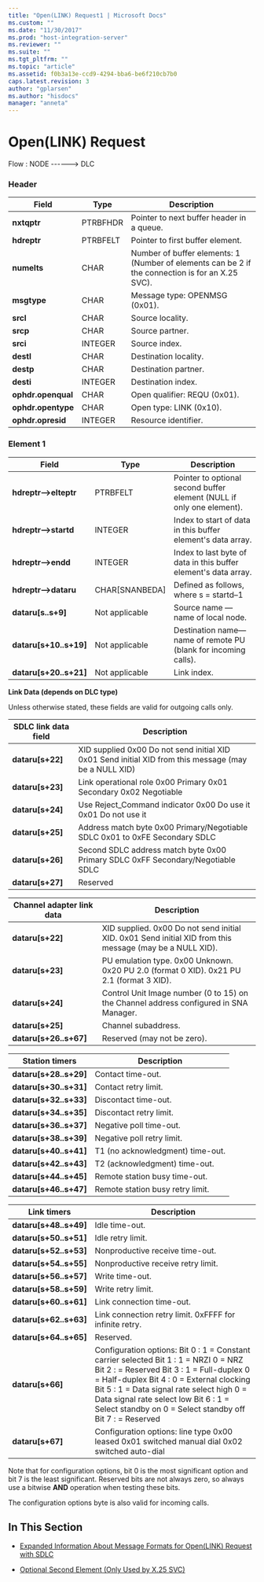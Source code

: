 ```yaml
---
title: "Open(LINK) Request1 | Microsoft Docs"
ms.custom: ""
ms.date: "11/30/2017"
ms.prod: "host-integration-server"
ms.reviewer: ""
ms.suite: ""
ms.tgt_pltfrm: ""
ms.topic: "article"
ms.assetid: f0b3a13e-ccd9-4294-bba6-be6f210cb7b0
caps.latest.revision: 3
author: "gplarsen"
ms.author: "hisdocs"
manager: "anneta"
---
```

# Open(LINK) Request
Flow : NODE ------> DLC  
  
### Header  
  
|Field|Type|Description|  
|-----------|----------|-----------------|  
|**nxtqptr**|PTRBFHDR|Pointer to next buffer header in a queue.|  
|**hdreptr**|PTRBFELT|Pointer to first buffer element.|  
|**numelts**|CHAR|Number of buffer elements: 1 (Number of elements can be 2 if the connection is for an X.25 SVC).|  
|**msgtype**|CHAR|Message type: OPENMSG (0x01).|  
|**srcl**|CHAR|Source locality.|  
|**srcp**|CHAR|Source partner.|  
|**srci**|INTEGER|Source index.|  
|**destl**|CHAR|Destination locality.|  
|**destp**|CHAR|Destination partner.|  
|**desti**|INTEGER|Destination index.|  
|**ophdr.openqual**|CHAR|Open qualifier: REQU (0x01).|  
|**ophdr.opentype**|CHAR|Open type: LINK (0x10).|  
|**ophdr.opresid**|INTEGER|Resource identifier.|  
  
### Element 1  
  
|Field|Type|Description|  
|-----------|----------|-----------------|  
|**hdreptr–>elteptr**|PTRBFELT|Pointer to optional second buffer element (NULL if only one element).|  
|**hdreptr–>startd**|INTEGER|Index to start of data in this buffer element's data array.|  
|**hdreptr–>endd**|INTEGER|Index to last byte of data in this buffer element's data array.|  
|**hdreptr–>dataru**|CHAR[SNANBEDA]|Defined as follows, where  s = startd–1|  
|**dataru[s..s+9]**|Not applicable|Source name — name of local node.|  
|**dataru[s+10..s+19]**|Not applicable|Destination name—name of remote PU (blank for incoming calls).|  
|**dataru[s+20..s+21]**|Not applicable|Link index.|  
  
 **Link Data (depends on DLC type)**  
  
 Unless otherwise stated, these fields are valid for outgoing calls only.  
  
|SDLC link data field|Description|  
|--------------------------|-----------------|  
|**dataru[s+22]**|XID supplied 0x00 Do not send initial XID 0x01 Send initial XID from this message (may be a NULL XID)|  
|**dataru[s+23]**|Link operational role 0x00 Primary 0x01 Secondary 0x02 Negotiable|  
|**dataru[s+24]**|Use Reject_Command indicator 0x00 Do use it 0x01 Do not use it|  
|**dataru[s+25]**|Address match byte 0x00 Primary/Negotiable SDLC 0x01 to 0xFE Secondary SDLC|  
|**dataru[s+26]**|Second SDLC address match byte 0x00 Primary SDLC 0xFF Secondary/Negotiable SDLC|  
|**dataru[s+27]**|Reserved|  
  
|Channel adapter link data|Description|  
|-------------------------------|-----------------|  
|**dataru[s+22]**|XID supplied. 0x00 Do not send initial XID. 0x01 Send initial XID from this message (may be a NULL XID).|  
|**dataru[s+23]**|PU emulation type. 0x00 Unknown. 0x20 PU 2.0 (format 0 XID). 0x21 PU 2.1 (format 3 XID).|  
|**dataru[s+24]**|Control Unit Image number (0 to 15) on the Channel address configured in SNA Manager.|  
|**dataru[s+25]**|Channel subaddress.|  
|**dataru[s+26..s+67]**|Reserved (may not be zero).|  
  
|Station timers|Description|  
|--------------------|-----------------|  
|**dataru[s+28..s+29]**|Contact time-out.|  
|**dataru[s+30..s+31]**|Contact retry limit.|  
|**dataru[s+32..s+33]**|Discontact time-out.|  
|**dataru[s+34..s+35]**|Discontact retry limit.|  
|**dataru[s+36..s+37]**|Negative poll time-out.|  
|**dataru[s+38..s+39]**|Negative poll retry limit.|  
|**dataru[s+40..s+41]**|T1 (no acknowledgment) time-out.|  
|**dataru[s+42..s+43]**|T2 (acknowledgment) time-out.|  
|**dataru[s+44..s+45]**|Remote station busy time-out.|  
|**dataru[s+46..s+47]**|Remote station busy retry limit.|  
  
|Link timers|Description|  
|-----------------|-----------------|  
|**dataru[s+48..s+49]**|Idle time-out.|  
|**dataru[s+50..s+51]**|Idle retry limit.|  
|**dataru[s+52..s+53]**|Nonproductive receive time-out.|  
|**dataru[s+54..s+55]**|Nonproductive receive retry limit.|  
|**dataru[s+56..s+57]**|Write time-out.|  
|**dataru[s+58..s+59]**|Write retry limit.|  
|**dataru[s+60..s+61]**|Link connection time-out.|  
|**dataru[s+62..s+63]**|Link connection retry limit. 0xFFFF for infinite retry.|  
|**dataru[s+64..s+65]**|Reserved.|  
|**dataru[s+66]**|Configuration options: Bit 0 :    1 = Constant carrier selected Bit 1 :    1 = NRZI 0 = NRZ Bit 2 :    = Reserved Bit 3 :    1 = Full-duplex 0 = Half-duplex Bit 4 :    0 = External clocking Bit 5 :    1 = Data signal rate select high 0 = Data signal rate select low Bit 6 :    1 = Select standby on 0 = Select standby off Bit 7 :    = Reserved|  
|**dataru[s+67]**|Configuration options: line type 0x00 leased 0x01 switched manual dial 0x02 switched auto-dial|  
  
 Note that for configuration options, bit 0 is the most significant option and bit 7 is the least significant. Reserved bits are not always zero, so always use a bitwise **AND** operation when testing these bits.  
  
 The configuration options byte is also valid for incoming calls.  
  
## In This Section  
  
-   [Expanded Information About Message Formats for Open(LINK) Request with SDLC](../core/expanded-information-about-message-formats-for-open-link-request-with-sdlc1.md)  
  
-   [Optional Second Element (Only Used by X.25 SVC)](../core/optional-second-element-only-used-by-x-25-svc-2.md)